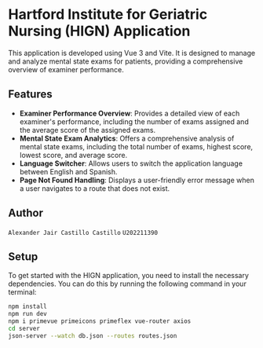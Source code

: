 # Hartford Institute for Geriatric Nursing (HIGN) Application

This application is developed using Vue 3 and Vite. It is designed to manage and analyze mental state exams for patients, providing a comprehensive overview of examiner performance.

## Features

- **Examiner Performance Overview**: Provides a detailed view of each examiner's performance, including the number of exams assigned and the average score of the assigned exams.
- **Mental State Exam Analytics**: Offers a comprehensive analysis of mental state exams, including the total number of exams, highest score, lowest score, and average score.
- **Language Switcher**: Allows users to switch the application language between English and Spanish.
- **Page Not Found Handling**: Displays a user-friendly error message when a user navigates to a route that does not exist.

## Author
`Alexander Jair Castillo Castillo`
`U202211390`
## Setup

To get started with the HIGN application, you need to install the necessary dependencies. You can do this by running the following command in your terminal:

```bash
npm install
npm run dev
npm i primevue primeicons primeflex vue-router axios
cd server 
json-server --watch db.json --routes routes.json   

